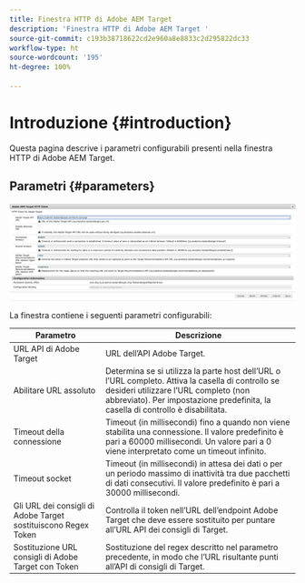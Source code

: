 ```yaml
---
title: Finestra HTTP di Adobe AEM Target
description: 'Finestra HTTP di Adobe AEM Target '
source-git-commit: c193b38718622cd2e960a8e8833c2d295822dc33
workflow-type: ht
source-wordcount: '195'
ht-degree: 100%

---
```



# Introduzione {#introduction}

Questa pagina descrive i parametri configurabili presenti nella finestra HTTP di Adobe AEM Target.

## Parametri {#parameters}

![Finestra HTTP di Target](assets/httpwindow.png "Finestra HTTP di Target")

La finestra contiene i seguenti parametri configurabili:

| Parametro | Descrizione |
|---|---|
| URL API di Adobe Target | URL dell’API Adobe Target. |
| Abilitare URL assoluto | Determina se si utilizza la parte host dell’URL o l’URL completo. Attiva la casella di controllo se desideri utilizzare l’URL completo (non abbreviato). Per impostazione predefinita, la casella di controllo è disabilitata. |
| Timeout della connessione | Timeout (in millisecondi) fino a quando non viene stabilita una connessione. Il valore predefinito è pari a 60000 millisecondi. Un valore pari a 0 viene interpretato come un timeout infinito. |
| Timeout socket | Timeout (in millisecondi) in attesa dei dati o per un periodo massimo di inattività tra due pacchetti di dati consecutivi. Il valore predefinito è pari a 30000 millisecondi. |
| Gli URL dei consigli di Adobe Target sostituiscono Regex Token | Controlla il token nell’URL dell’endpoint Adobe Target che deve essere sostituito per puntare all’URL API dei consigli di Target. |
| Sostituzione URL consigli di Adobe Target con Token | Sostituzione del regex descritto nel parametro precedente, in modo che l’URL risultante punti all’API di consigli di Target. |
